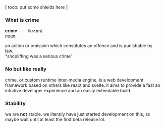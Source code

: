 [ todo: put some shields here ]

### What is crime

**crime**&nbsp; &mdash; &nbsp; /krʌɪm/  
_noun_

an action or omission which constitutes an offence and is punishable by law.  
"shoplifting was a serious crime"

### No but like really

crime, or custom runtime inter-media engine, is a web development framework based on others like react and svelte. it aims to provide a fast an intuitive developer experience and an easily extendable build.

### Stability

we are **not** stable. we literally have just started development on this, so maybe wait until at least the first beta release lol.
